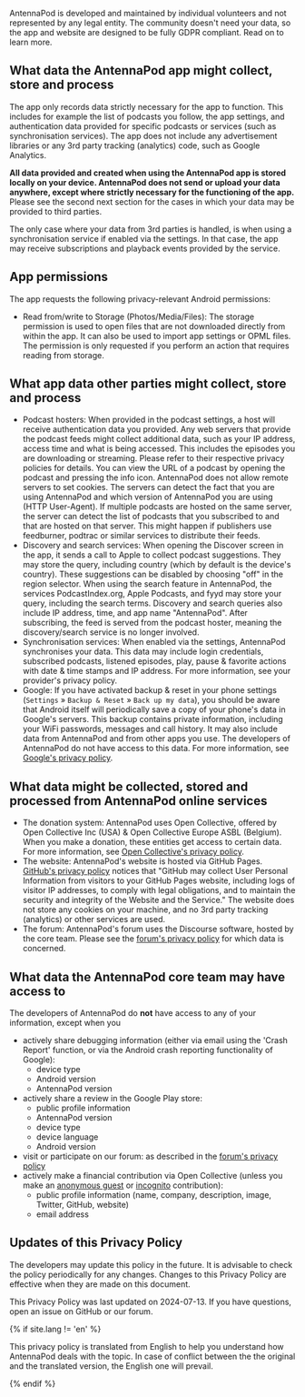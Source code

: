 AntennaPod is developed and maintained by individual volunteers and not represented by any legal entity. The community doesn't need your data, so the app and website are designed to be fully GDPR compliant. Read on to learn more.

## What data the AntennaPod app might collect, store and process
The app only records data strictly necessary for the app to function. This includes for example the list of podcasts you follow, the app settings, and authentication data provided for specific podcasts or services (such as synchronisation services). The app does not include any advertisement libraries or any 3rd party tracking (analytics) code, such as Google Analytics.

**All data provided and created when using the AntennaPod app is stored locally on your device. AntennaPod does not send or upload your data anywhere, except where strictly necessary for the functioning of the app.** Please see the second next section for the cases in which your data may be provided to third parties.

The only case where your data from 3rd parties is handled, is when using a synchronisation service if enabled via the settings. In that case, the app may receive subscriptions and playback events provided by the service.

## App permissions
The app requests the following privacy-relevant Android permissions:

- Read from/write to Storage (Photos/Media/Files): The storage permission is used to open files that are not downloaded directly from within the app. It can also be used to import app settings or OPML files. The permission is only requested if you perform an action that requires reading from storage.

## What app data other parties might collect, store and process

- Podcast hosters: When provided in the podcast settings, a host will receive authentication data you provided. Any web servers that provide the podcast feeds might collect additional data, such as your IP address, access time and what is being accessed. This includes the episodes you are downloading or streaming. Please refer to their respective privacy policies for details. You can view the URL of a podcast by opening the podcast and pressing the info icon. AntennaPod does not allow remote servers to set cookies. The servers can detect the fact that you are using AntennaPod and which version of AntennaPod you are using (HTTP User-Agent). If multiple podcasts are hosted on the same server, the server can detect the list of podcasts that you subscribed to and that are hosted on that server. This might happen if publishers use feedburner, podtrac or similar services to distribute their feeds.
- Discovery and search services: When opening the Discover screen in the app, it sends a call to Apple to collect podcast suggestions. They may store the query, including country (which by default is the device's country). These suggestions can be disabled by choosing "off" in the region selector. When using the search feature in AntennaPod, the services PodcastIndex.org, Apple Podcasts, and fyyd may store your query, including the search terms. Discovery and search queries also include IP address, time, and app name "AntennaPod". After subscribing, the feed is served from the podcast hoster, meaning the discovery/search service is no longer involved.
- Synchronisation services: When enabled via the settings, AntennaPod synchronises your data. This data may include login credentials, subscribed podcasts, listened episodes, play, pause & favorite actions with date & time stamps and IP address. For more information, see your provider's privacy policy.
- Google: If you have activated backup & reset in your phone settings (`Settings` » `Backup & Reset` » `Back up my data`), you should be aware that Android itself will periodically save a copy of your phone's data in Google's servers. This backup contains private information, including your WiFi passwords, messages and call history. It may also include data from AntennaPod and from other apps you use. The developers of AntennaPod do not have access to this data. For more information, see [Google's privacy policy](https://policies.google.com).

## What data might be collected, stored and processed from AntennaPod online services
- The donation system: AntennaPod uses Open Collective, offered by Open Collective Inc (USA) & Open Collective Europe ASBL (Belgium). When you make a donation, these entities get access to certain data. For more information, see [Open Collective's privacy policy](https://opencollective.com/privacypolicy).
- The website: AntennaPod's website is hosted via GitHub Pages. [GitHub's privacy policy](https://docs.github.com/en/github/site-policy/github-privacy-statement#github-pages) notices that "GitHub may collect User Personal Information from visitors to your GitHub Pages website, including logs of visitor IP addresses, to comply with legal obligations, and to maintain the security and integrity of the Website and the Service." The website does not store any cookies on your machine, and no 3rd party tracking (analytics) or other services are used.
- The forum: AntennaPod's forum uses the Discourse software, hosted by the core team. Please see the [forum's privacy policy](https://forum.antennapod.org/privacy) for which data is concerned.

## What data the AntennaPod core team may have access to
The developers of AntennaPod do **not** have access to any of your information, except when you

- actively share debugging information (either via email using the 'Crash Report' function, or via the Android crash reporting functionality of Google):
  - device type
  - Android version
  - AntennaPod version
- actively share a review in the Google Play store:
  - public profile information
  - AntennaPod version
  - device type
  - device language
  - Android version
- visit or participate on our forum: as described in the [forum's privacy policy](https://forum.antennapod.org/privacy)
- actively make a financial contribution via Open Collective (unless you make an [anonymous guest](https://docs.opencollective.com/help/financial-contributors/payments#contributing-as-a-guest) or [incognito](https://docs.opencollective.com/help/financial-contributors/payments#select-a-contributor) contribution):
  - public profile information (name, company, description, image, Twitter, GitHub, website)
  - email address

## Updates of this Privacy Policy
The developers may update this policy in the future. It is advisable to check the policy periodically for any changes. Changes to this Privacy Policy are effective when they are made on this document.

This Privacy Policy was last updated on 2024-07-13.
If you have questions, open an issue on GitHub or our forum.

<!-- mdpo-disable-next-line -->
{% if site.lang != 'en' %}

This privacy policy is translated from English to help you understand how AntennaPod deals with the topic. In case of conflict between the the original and the translated version, the English one will prevail.

<!-- mdpo-disable-next-line -->
{% endif %}
